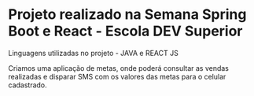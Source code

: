 # Projeto realizado na Semana Spring Boot e React - Escola DEV Superior

Linguagens utilizadas no projeto - JAVA e REACT JS

Criamos uma aplicação de metas, onde poderá consultar as vendas realizadas e disparar SMS com os valores das metas para o celular cadastrado.
